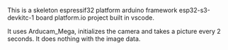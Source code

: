 This is a skeleton espressif32 platform arduino framework esp32-s3-devkitc-1 board platform.io project built in vscode.

It uses Arducam_Mega, initializes the camera and takes a picture every 2 seconds. It does nothing with the image data.

